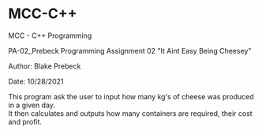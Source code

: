 # MCC-C++
MCC - C++ Programming

PA-02_Prebeck
Programming Assignment 02
"It Aint Easy Being Cheesey"

Author:  Blake Prebeck

Date: 10/28/2021

This program ask the user to input how many kg's of cheese was produced in a given day.  
It then calculates and outputs how many containers are required, their cost and profit.
